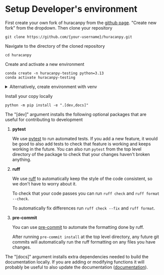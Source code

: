 # Setup Developer's environment

First create your own fork of huracanpy from the [github page](https://github.com/Huracan-project/huracanpy).
"Create new fork" from the dropdown.
Then clone your repository

```shell
git clone https://github.com/{your-username}/huracanpy.git
```

Navigate to the directory of the cloned repository
```shell
cd huracanpy
```

Create and activate a new environment
```
conda create -n huracanpy-testing python=3.13
conda activate huracanpy-testing
```

<details>
<summary>Alternatively, create environment with venv</summary>

```shell
python -m venv .venv
source .venv/bin/activate
```
</details>

Install your copy locally
```shell
python -m pip install -e ".[dev,docs]"
```

The "[dev]" argument installs the following optional packages that are useful for
contributing to development

1. **pytest**

    We use [pytest](https://docs.pytest.org/en/latest/) to run automated tests. If you
    add a new feature, it would be good to also add tests to check that feature is
    working and keeps working in the future. You can also run `pytest` from the top
    level directory of the package to check that your changes haven't broken anything.

2. **ruff**

    We use [ruff](https://docs.astral.sh/ruff/) to automatically keep the style of the code consistent, so we don't have to worry about it.

    To check that your code passes you can run `ruff check` and `ruff format --check`.

    To automatically fix differences run `ruff check --fix` and `ruff format`.

3. **pre-commit**

    You can use [pre-commit](https://pre-commit.com/) to automate the formatting done by ruff.

    After running `pre-commit install` at the top level directory, any future git commits will automatically run the ruff formatting on any files you have changes.


The "[docs]" argument installs extra dependencies needed to build the documentation locally.
If you are adding or modifying functions it will probably be useful to also update the documentation ([documentation](doc.md)).
